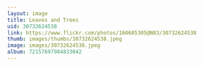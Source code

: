 ```yaml
---
layout: image
title: Leaves and Trees
uid: 30732624538
link: https://www.flickr.com/photos/160685305@N03/30732624538
thumb: images/thumbs/30732624538.jpeg
image: images/30732624538.jpeg
album: 72157697984833042
---
```


